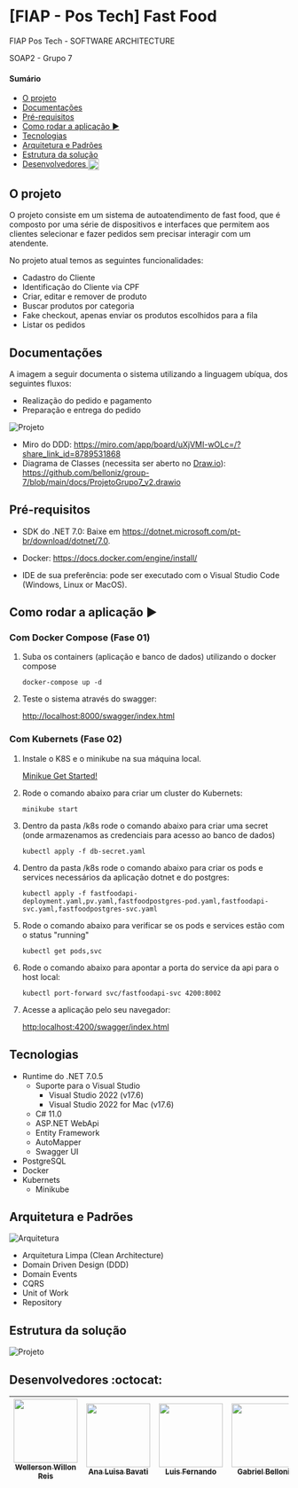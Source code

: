 # [FIAP - Pos Tech] Fast Food

FIAP Pos Tech - SOFTWARE ARCHITECTURE

SOAP2 - Grupo 7

#### Sumário
   * [O projeto](#o-projeto)
   * [Documentações](#documentações)
   * [Pré-requisitos](#pré-requisitos)
   * [Como rodar a aplicação <g-emoji class="g-emoji" alias="arrow_forward" fallback-src="https://github.githubassets.com/images/icons/emoji/unicode/25b6.png">▶️</g-emoji>](#como-rodar-a-aplicação-️)
   * [Tecnologias](#tecnologias)
   * [Arquitetura e Padrões](#arquitetura-e-padrões)
   * [Estrutura da solução](#estrutura-da-solução)
   * [Desenvolvedores <img class="emoji" title=":octocat:" alt=":octocat:" src="https://github.githubassets.com/images/icons/emoji/octocat.png" height="20" width="20" align="absmiddle">](#desenvolvedores-octocat)

## O projeto

O projeto consiste em um sistema de autoatendimento de fast food, que é composto por uma série de dispositivos e interfaces que permitem aos clientes selecionar e fazer pedidos sem precisar interagir com um atendente. 

No projeto atual temos as seguintes funcionalidades:
- Cadastro do Cliente
- Identificação do Cliente via CPF
- Criar, editar e remover de produto
- Buscar produtos por categoria
- Fake checkout, apenas enviar os produtos escolhidos para a fila
- Listar os pedidos

## Documentações

A imagem a seguir documenta o sistema utilizando a linguagem ubíqua, dos seguintes fluxos:
- Realização do pedido e pagamento
- Preparação e entrega do pedido

![Projeto](./docs/DDD.png)


- Miro do DDD: https://miro.com/app/board/uXjVMI-wOLc=/?share_link_id=8789531868
- Diagrama de Classes (necessita ser aberto no [Draw.io](https://www.drawio.com/)): https://github.com/belloniz/group-7/blob/main/docs/ProjetoGrupo7_v2.drawio

## Pré-requisitos

- SDK do .NET 7.0: Baixe em https://dotnet.microsoft.com/pt-br/download/dotnet/7.0.
- Docker: https://docs.docker.com/engine/install/

- IDE de sua preferência: pode ser executado com o Visual Studio Code (Windows, Linux or MacOS).


## Como rodar a aplicação ▶️

### Com Docker Compose (Fase 01)

1. Suba os containers (aplicação e banco de dados) utilizando o docker compose

   `docker-compose up -d`

2. Teste o sistema através do swagger:

   [http://localhost:8000/swagger/index.html](http://localhost:8000/swagger/index.html)

### Com Kubernets (Fase 02)

1. Instale o K8S e o minikube na sua máquina local.
    
    [Minikue Get Started!](https://minikube.sigs.k8s.io/docs/start/)

2. Rode o comando abaixo para criar um cluster do Kubernets:

    `minikube start`

3. Dentro da pasta /k8s rode o comando abaixo para criar uma secret (onde armazenamos as credenciais para acesso ao banco de dados)

    `kubectl apply -f db-secret.yaml`
   
4. Dentro da pasta /k8s rode o comando abaixo para criar os pods e services necessários da aplicação dotnet e do postgres:

    `kubectl apply -f fastfoodapi-deployment.yaml,pv.yaml,fastfoodpostgres-pod.yaml,fastfoodapi-svc.yaml,fastfoodpostgres-svc.yaml`

5. Rode o comando abaixo para verificar se os pods e services estão com o status "running"

    `kubectl get pods,svc`

6. Rode o comando abaixo para apontar a porta do service da api para o host local:

    `kubectl port-forward svc/fastfoodapi-svc 4200:8002`

7. Acesse a aplicação pelo seu navegador:

    [http:localhost:4200/swagger/index.html](http:localhost:4200/swagger/index.html)


## Tecnologias

- Runtime do .NET 7.0.5
    - Suporte para o Visual Studio
        - Visual Studio 2022 (v17.6)
        - Visual Studio 2022 for Mac (v17.6)
    - C# 11.0
    - ASP.NET WebApi
    - Entity Framework
    - AutoMapper
    - Swagger UI
- PostgreSQL 
- Docker
- Kubernets
  -  Minikube 

## Arquitetura e Padrões

![Arquitetura](./docs/CleanArchitecture.png)

- Arquitetura Limpa (Clean Architecture)
- Domain Driven Design (DDD)
- Domain Events
- CQRS
- Unit of Work
- Repository

## Estrutura da solução

![Projeto](./docs/Projeto.png) 


## Desenvolvedores :octocat:

| [<img src="https://avatars.githubusercontent.com/u/62022498?v=4" width=115><br><sub>Wellerson Willon Reis</sub>](https://github.com/brwillon) | [<img src="https://avatars.githubusercontent.com/u/15663232?v=4" width=115><br><sub>Ana Luisa Bavati</sub>](https://github.com/analuisabavati) |  [<img src="https://avatars.githubusercontent.com/u/67171626?v=4" width=115><br><sub>Luis Fernando</sub>](https://github.com/luisfernandodass) | [<img src="https://avatars.githubusercontent.com/u/26546830?v=4" width=115><br><sub>Gabriel Belloni</sub>](https://github.com/belloniz) |
| :---: | :---: | :---: | :---:
